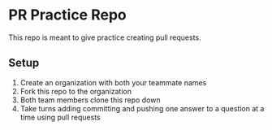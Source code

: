 # PR Practice Repo

This repo is meant to give practice creating pull requests.

## Setup

1. Create an organization with both your teammate names
2. Fork this repo to the organization
3. Both team members clone this repo down
4. Take turns adding committing and pushing one answer to a question at a time using pull requests